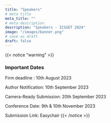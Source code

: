 ```yaml
---
title: "Speakers"
# meta title
meta_title: ""
# meta description
description: "Speakers - ICSGET 2024"
image: "/images/banner.png"
# save as draft
draft: false
---
```

{{< notice "warning" >}}
### Important Dates
Firm deadline : 10th August 2023

Author Notification: 10th September 2023

Camera-Ready Submission: 20th September 2023

Conference Date: 9th & 10th November 2023

Submission Link: Easychair
{{< /notice >}}

